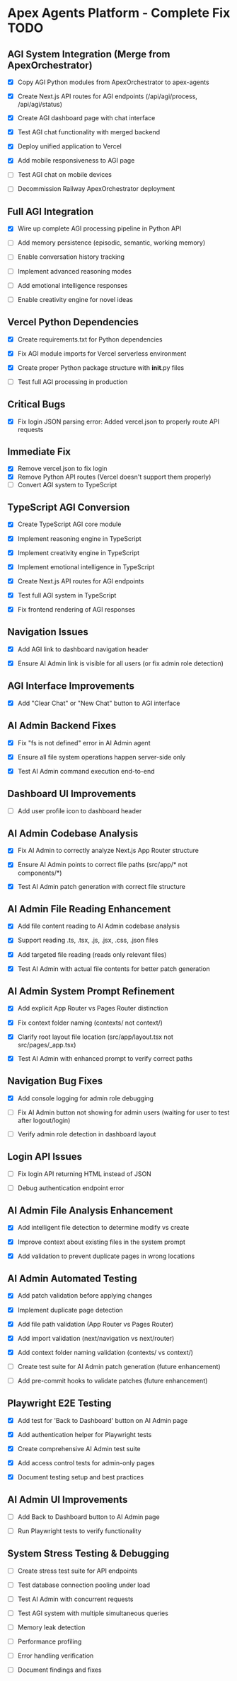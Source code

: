 # Apex Agents Platform - Complete Fix TODO

## AGI System Integration (Merge from ApexOrchestrator)
- [x] Copy AGI Python modules from ApexOrchestrator to apex-agents
- [x] Create Next.js API routes for AGI endpoints (/api/agi/process, /api/agi/status)
- [x] Create AGI dashboard page with chat interface
- [x] Test AGI chat functionality with merged backend
- [x] Deploy unified application to Vercel
- [x] Add mobile responsiveness to AGI page
- [ ] Test AGI chat on mobile devices
- [ ] Decommission Railway ApexOrchestrator deployment




## Full AGI Integration
- [x] Wire up complete AGI processing pipeline in Python API
- [ ] Add memory persistence (episodic, semantic, working memory)
- [ ] Enable conversation history tracking
- [ ] Implement advanced reasoning modes
- [ ] Add emotional intelligence responses
- [ ] Enable creativity engine for novel ideas



## Vercel Python Dependencies
- [x] Create requirements.txt for Python dependencies
- [x] Fix AGI module imports for Vercel serverless environment
- [x] Create proper Python package structure with __init__.py files
- [ ] Test full AGI processing in production



## Critical Bugs
- [x] Fix login JSON parsing error: Added vercel.json to properly route API requests



## Immediate Fix
- [x] Remove vercel.json to fix login
- [x] Remove Python API routes (Vercel doesn't support them properly)
- [ ] Convert AGI system to TypeScript

## TypeScript AGI Conversion
- [x] Create TypeScript AGI core module
- [x] Implement reasoning engine in TypeScript
- [x] Implement creativity engine in TypeScript
- [x] Implement emotional intelligence in TypeScript
- [x] Create Next.js API routes for AGI endpoints
- [x] Test full AGI system in TypeScript
- [x] Fix frontend rendering of AGI responses



## Navigation Issues
- [x] Add AGI link to dashboard navigation header
- [x] Ensure AI Admin link is visible for all users (or fix admin role detection)



## AGI Interface Improvements
- [x] Add "Clear Chat" or "New Chat" button to AGI interface



## AI Admin Backend Fixes
- [x] Fix "fs is not defined" error in AI Admin agent
- [x] Ensure all file system operations happen server-side only
- [x] Test AI Admin command execution end-to-end



## Dashboard UI Improvements
- [ ] Add user profile icon to dashboard header



## AI Admin Codebase Analysis
- [x] Fix AI Admin to correctly analyze Next.js App Router structure
- [x] Ensure AI Admin points to correct file paths (src/app/* not components/*)
- [x] Test AI Admin patch generation with correct file structure



## AI Admin File Reading Enhancement
- [x] Add file content reading to AI Admin codebase analysis
- [x] Support reading .ts, .tsx, .js, .jsx, .css, .json files
- [x] Add targeted file reading (reads only relevant files)
- [x] Test AI Admin with actual file contents for better patch generation



## AI Admin System Prompt Refinement
- [x] Add explicit App Router vs Pages Router distinction
- [x] Fix context folder naming (contexts/ not context/)
- [x] Clarify root layout file location (src/app/layout.tsx not src/pages/_app.tsx)
- [x] Test AI Admin with enhanced prompt to verify correct paths



## Navigation Bug Fixes
- [x] Add console logging for admin role debugging
- [ ] Fix AI Admin button not showing for admin users (waiting for user to test after logout/login)
- [ ] Verify admin role detection in dashboard layout



## Login API Issues
- [ ] Fix login API returning HTML instead of JSON
- [ ] Debug authentication endpoint error



## AI Admin File Analysis Enhancement
- [x] Add intelligent file detection to determine modify vs create
- [x] Improve context about existing files in the system prompt
- [x] Add validation to prevent duplicate pages in wrong locations



## AI Admin Automated Testing
- [x] Add patch validation before applying changes
- [x] Implement duplicate page detection
- [x] Add file path validation (App Router vs Pages Router)
- [x] Add import validation (next/navigation vs next/router)
- [x] Add context folder naming validation (contexts/ vs context/)
- [ ] Create test suite for AI Admin patch generation (future enhancement)
- [ ] Add pre-commit hooks to validate patches (future enhancement)



## Playwright E2E Testing
- [x] Add test for 'Back to Dashboard' button on AI Admin page
- [x] Add authentication helper for Playwright tests
- [x] Create comprehensive AI Admin test suite
- [x] Add access control tests for admin-only pages
- [x] Document testing setup and best practices



## AI Admin UI Improvements
- [ ] Add Back to Dashboard button to AI Admin page
- [ ] Run Playwright tests to verify functionality



## System Stress Testing & Debugging
- [ ] Create stress test suite for API endpoints
- [ ] Test database connection pooling under load
- [ ] Test AI Admin with concurrent requests
- [ ] Test AGI system with multiple simultaneous queries
- [ ] Memory leak detection
- [ ] Performance profiling
- [ ] Error handling verification
- [ ] Document findings and fixes

